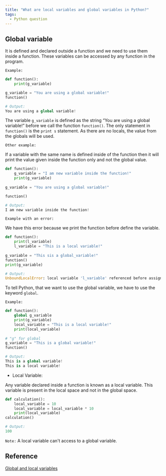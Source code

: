 ```yaml
---
title: "What are local variables and global variables in Python?"
tags:
  - Python question
---
```


## Global variable

It is defined and declared outside a function and we need to use them inside a function. These variables can be accessed by any function in the program.

`Example:`

```python
def function():
    print(g_variable)

g_variable = "You are using a global variable!"
function()

# Output:
You are using a global variable!
```

The variable `g_variable` is defined as the string “You are using a global variable!” before we call the function `function()`. The only statement in `function()` is the `print s` statement. As there are no locals, the value from the globals will be used.

`Other example:`

If a variable with the same name is defined inside of the function  then it will print the value given inside the function only and not the global value.

```python
def function():
    g_variable = "I am new variable inside the function!"
    print(g_variable)
    
g_variable = "You are using a global variable!"

function()

# Output:
I am new variable inside the function!
```

`Example with an error:`

We have this error because we print the function before define the variable.

```python
def function():
    print(l_variable)
    l_variable = "This is a local variable!"
 
g_variable = "This sis a global_variable!"
function()
print(g_variable)

# Output:
UnboundLocalError: local variable 'l_variable' referenced before assignment
```

To tell Python, that we want to use the global variable, we have to use the keyword `global`.

`Example:`

```python
def function():
    global g_variable
    print(g_variable)
    local_variable = "This is a local variable!"
    print(local_variable)
 
# "g" for global
g_variable = "This is a global variable!"
function()

# Output:
This is a global variable!
This is a local variable!
```

* Local Variable:

Any variable declared inside a function is known as a local variable. This variable is present in the local space and not in the global space.

```python
def calculation():
    local_variable = 10
    local_variable = local_variable * 10
    print(local_variable)
calculation()

# Output:
100
```

`Note:` A local variable can't access to a global variable.

## Reference

[Global and local variables](https://www.geeksforgeeks.org/global-local-variables-python/)